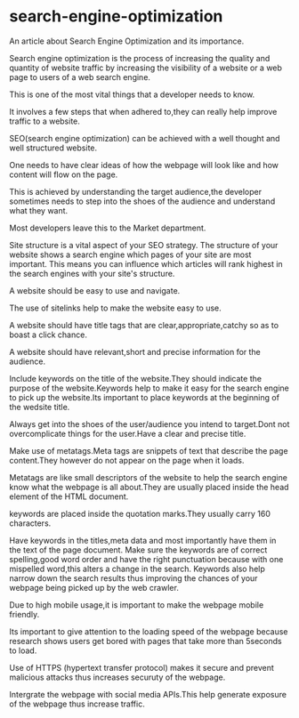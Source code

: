 # search-engine-optimization
An article about Search Engine Optimization and its importance.

Search engine optimization is the process of increasing the quality and quantity of website traffic by increasing the visibility of a website or a web page to users of a web search engine.

This is one of the most vital things that a developer needs to know.

It involves a few steps that when adhered to,they can really help improve traffic to a website.

SEO(search engine optimization) can be achieved with a well thought and well structured website.

One needs to have clear ideas of how the webpage will look like and how content will flow on the page.

This is achieved by understanding the target audience,the developer sometimes needs to step into the shoes of the audience and understand what they want.

Most developers leave this to the Market department.

Site structure is a vital aspect of your SEO strategy. The structure of your website shows a search engine which pages of your site are most important. This means you can influence which articles will rank highest in the search engines with your site's structure.

A website should be easy to use and navigate.

The use of sitelinks help to make the website easy to use.

A website should have title tags that are clear,appropriate,catchy so as to boast a click chance.

A website should have relevant,short and precise information for the audience.

Include keywords on the title of the website.They should indicate the purpose of the website.Keywords help to make it easy for the search engine to pick up the website.Its important to place keywords at the beginning of the wedsite title.

Always get into the shoes of the user/audience you intend to target.Dont not overcomplicate things for the user.Have a clear and precise title.

Make use of metatags.Meta tags are snippets of text that describe the page content.They however do not appear on the page when it loads.

Metatags are like small descriptors of the website to help the search engine know what the webpage is all about.They are usually placed inside the head element of the HTML document.

<meta name="" content=""> keywords are placed inside the quotation marks.They usually carry 160 characters.

Have keywords in the titles,meta data and most importantly have them in the text of the page document.
Make sure the keywords are of correct spelling,good word order and have the right punctuation because with one mispelled word,this alters a change in the search.
Keywords also help narrow down the search results thus improving the chances of your webpage being picked up by the web crawler.

Due to high mobile usage,it is important to make the webpage mobile friendly.

Its important to give attention to the loading speed of the webpage because research shows users get bored with pages that take more than 5seconds to load.

Use of HTTPS (hypertext transfer protocol) makes it secure and prevent malicious attacks thus increases securuty of the webpage.

Intergrate the webpage with social media APIs.This help generate exposure of the webpage thus increase traffic.
